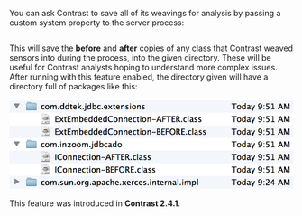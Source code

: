 <!--
title: "Java Agent Bytecode Changes"
description: "Instructions on getting bytecode changes"
tags: "java agent bytecode"
-->


You can ask Contrast to save all of its weavings for analysis by passing a custom system property to the server process:

```-Dcontrast.savebytecode=/path/to/bytecode/
```

This will save the **before** and **after** copies of any class that Contrast weaved sensors into during the process, into the given directory. These will be useful for Contrast analysts hoping to understand more complex issues. After running with this feature enabled, the directory given will have a directory full of packages like this:

<a href="assets/images/KB1-d04.png" rel="lightbox" title="Directory Packages"><img class="thumbnail" src="assets/images/KB1-d04.png"/></a>

This feature was introduced in **Contrast 2.4.1**.
